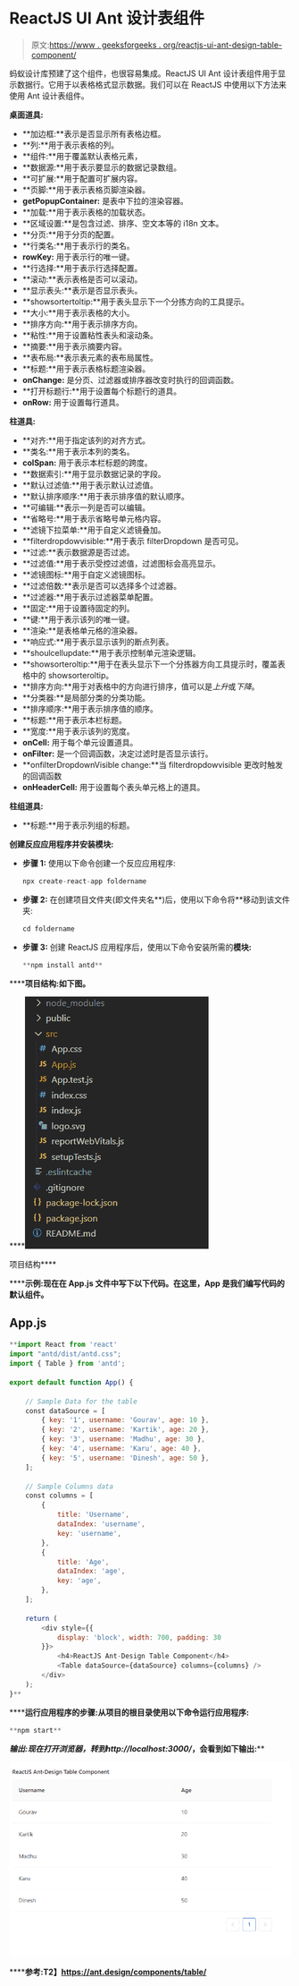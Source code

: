 # ReactJS UI Ant 设计表组件

> 原文:[https://www . geeksforgeeks . org/reactjs-ui-ant-design-table-component/](https://www.geeksforgeeks.org/reactjs-ui-ant-design-table-component/)

蚂蚁设计库预建了这个组件，也很容易集成。ReactJS UI Ant 设计表组件用于显示数据行。它用于以表格格式显示数据。我们可以在 ReactJS 中使用以下方法来使用 Ant 设计表组件。

**桌面道具:**

*   **加边框:**表示是否显示所有表格边框。
*   **列:**用于表示表格的列。
*   **组件:**用于覆盖默认表格元素，
*   **数据源:**用于表示要显示的数据记录数组。
*   **可扩展:**用于配置可扩展内容。
*   **页脚:**用于表示表格页脚渲染器。
*   **getPopupContainer:** 是表中下拉的渲染容器。
*   **加载:**用于表示表格的加载状态。
*   **区域设置:**是包含过滤、排序、空文本等的 i18n 文本。
*   **分页:**用于分页的配置。
*   **行类名:**用于表示行的类名。
*   **rowKey:** 用于表示行的唯一键。
*   **行选择:**用于表示行选择配置。
*   **滚动:**表示表格是否可以滚动。
*   **显示表头:**表示是否显示表头。
*   **showsortertoltip:**用于表头显示下一个分拣方向的工具提示。
*   **大小:**用于表示表格的大小。
*   **排序方向:**用于表示排序方向。
*   **粘性:**用于设置粘性表头和滚动条。
*   **摘要:**用于表示摘要内容。
*   **表布局:**表示表元素的表布局属性。
*   **标题:**用于表示表格标题渲染器。
*   **onChange:** 是分页、过滤器或排序器改变时执行的回调函数。
*   **打开标题行:**用于设置每个标题行的道具。
*   **onRow:** 用于设置每行道具。

**柱道具:**

*   **对齐:**用于指定该列的对齐方式。
*   **类名:**用于表示本列的类名。
*   **colSpan:** 用于表示本栏标题的跨度。
*   **数据索引:**用于显示数据记录的字段。
*   **默认过滤值:**用于表示默认过滤值。
*   **默认排序顺序:**用于表示排序值的默认顺序。
*   **可编辑:**表示一列是否可以编辑。
*   **省略号:**用于表示省略号单元格内容。
*   **滤镜下拉菜单:**用于自定义滤镜叠加。
*   **filterdropdowvisible:**用于表示 filterDropdown 是否可见。
*   **过滤:**表示数据源是否过滤。
*   **过滤值:**用于表示受控过滤值，过滤图标会高亮显示。
*   **滤镜图标:**用于自定义滤镜图标。
*   **过滤倍数:**表示是否可以选择多个过滤器。
*   **过滤器:**用于表示过滤器菜单配置。
*   **固定:**用于设置待固定的列。
*   **键:**用于表示该列的唯一键。
*   **渲染:**是表格单元格的渲染器。
*   **响应式:**用于表示显示该列的断点列表。
*   **shoulcellupdate:**用于表示控制单元渲染逻辑。
*   **showsorteroltip:**用于在表头显示下一个分拣器方向工具提示时，覆盖表格中的 showsorteroltip。
*   **排序方向:**用于对表格中的方向进行排序，值可以是*上升*或*下降*。
*   **分类器:**是局部分类的分类功能。
*   **排序顺序:**用于表示排序值的顺序。
*   **标题:**用于表示本栏标题。
*   **宽度:**用于表示该列的宽度。
*   **onCell:** 用于每个单元设置道具。
*   **onFilter:** 是一个回调函数，决定过滤时是否显示该行。
*   **onfilterDropdownVisible change:**当 filterdropdowvisible 更改时触发的回调函数
*   **onHeaderCell:** 用于设置每个表头单元格上的道具。

**柱组道具:**

*   **标题:**用于表示列组的标题。

**创建反应应用程序并安装模块:**

*   **步骤 1:** 使用以下命令创建一个反应应用程序:

    ```jsx
    npx create-react-app foldername
    ```

*   **步骤 2:** 在创建项目文件夹(即文件夹名**)后，使用以下命令将**移动到该文件夹:

    ```jsx
    cd foldername
    ```

*   **步骤 3:** 创建 ReactJS 应用程序后，使用以下命令安装所需的****模块:****

    ```jsx
    **npm install antd**
    ```

******项目结构:**如下图。****

****![](img/f04ae0d8b722a9fff0bd9bd138b29c23.png)

项目结构**** 

******示例:**现在在 **App.js** 文件中写下以下代码。在这里，App 是我们编写代码的默认组件。****

## ****App.js****

```jsx
**import React from 'react'
import "antd/dist/antd.css";
import { Table } from 'antd';

export default function App() {

    // Sample Data for the table
    const dataSource = [
        { key: '1', username: 'Gourav', age: 10 },
        { key: '2', username: 'Kartik', age: 20 },
        { key: '3', username: 'Madhu', age: 30 },
        { key: '4', username: 'Karu', age: 40 },
        { key: '5', username: 'Dinesh', age: 50 },
    ];

    // Sample Columns data
    const columns = [
        {
            title: 'Username',
            dataIndex: 'username',
            key: 'username',
        },
        {
            title: 'Age',
            dataIndex: 'age',
            key: 'age',
        },
    ];

    return (
        <div style={{
            display: 'block', width: 700, padding: 30
        }}>
            <h4>ReactJS Ant-Design Table Component</h4>
            <Table dataSource={dataSource} columns={columns} />
        </div>
    );
}**
```

******运行应用程序的步骤:**从项目的根目录使用以下命令运行应用程序:****

```jsx
**npm start**
```

******输出:**现在打开浏览器，转到***http://localhost:3000/***，会看到如下输出:****

****![](img/c16cb1ada274147b2a8ed68f2269941f.png)****

******参考:**T2】https://ant.design/components/table/****